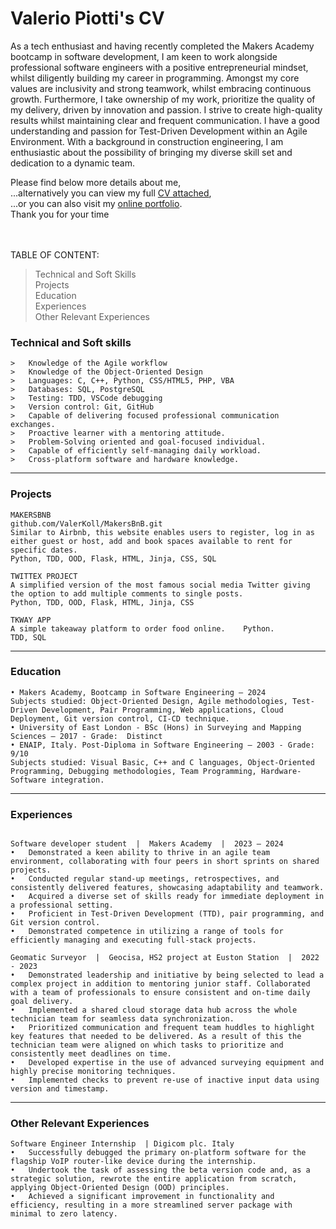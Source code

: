 # Valerio Piotti's CV


As a tech enthusiast and having recently completed the Makers Academy bootcamp in software development, I am keen to work alongside professional software engineers with a positive entrepreneurial mindset, whilst diligently building my career in programming.
Amongst my core values are inclusivity and strong teamwork, whilst embracing continuous growth. Furthermore, I take ownership of my work, prioritize the quality of my delivery, driven by innovation and passion. I strive to create high-quality results whilst maintaining clear and frequent communication.
I have a good understanding and passion for Test-Driven Development within an Agile Environment. With a background in construction engineering, I am enthusiastic about the possibility of bringing my diverse skill set and dedication to a dynamic team. 

Please find below more details about me,<br>  ...alternatively you can view my full <a href="valer.pdf">CV attached</a>,<br>
...or you can also visit my <a href="https://valerkoll.github.io">online portfolio</a>.<br>
Thank you for your time

<br><br>
TABLE OF CONTENT:
> Technical and Soft Skills<br>
> Projects<br>
> Education<br>
> Experiences<br>
> Other Relevant Experiences<br>


### Technical and Soft skills
```
>	Knowledge of the Agile workflow
>	Knowledge of the Object-Oriented Design
>	Languages: C, C++, Python, CSS/HTML5, PHP, VBA
>	Databases: SQL, PostgreSQL
>	Testing: TDD, VSCode debugging 
>	Version control: Git, GitHub
>	Capable of delivering focused professional communication exchanges.
>	Proactive learner with a mentoring attitude.
>	Problem-Solving oriented and goal-focused individual.
>	Capable of efficiently self-managing daily workload.
>	Cross-platform software and hardware knowledge. 

```
________________________________________
### Projects
```
MAKERSBNB
github.com/ValerKoll/MakersBnB.git
Similar to Airbnb, this website enables users to register, log in as either guest or host, add and book spaces available to rent for specific dates.
Python, TDD, OOD, Flask, HTML, Jinja, CSS, SQL

TWITTEX PROJECT
A simplified version of the most famous social media Twitter giving the option to add multiple comments to single posts.
Python, TDD, OOD, Flask, HTML, Jinja, CSS

TKWAY APP
A simple takeaway platform to order food online.	Python.
TDD, SQL

```
________________________________________
### Education
```
• Makers Academy, Bootcamp in Software Engineering – 2024
Subjects studied: Object-Oriented Design, Agile methodologies, Test-Driven Development, Pair Programming, Web applications, Cloud Deployment, Git version control, CI-CD technique. 
• University of East London - BSc (Hons) in Surveying and Mapping Sciences – 2017 - Grade:  Distinct
• ENAIP, Italy. Post-Diploma in Software Engineering – 2003 - Grade:  9/10
Subjects studied: Visual Basic, C++ and C languages, Object-Oriented Programming, Debugging methodologies, Team Programming, Hardware-Software integration.
```
________________________________________
### Experiences
```

Software developer student  |  Makers Academy  |  2023 – 2024
•	Demonstrated a keen ability to thrive in an agile team environment, collaborating with four peers in short sprints on shared projects.
•	Conducted regular stand-up meetings, retrospectives, and consistently delivered features, showcasing adaptability and teamwork.
•	Acquired a diverse set of skills ready for immediate deployment in a professional setting.
•	Proficient in Test-Driven Development (TTD), pair programming, and Git version control.
•	Demonstrated competence in utilizing a range of tools for efficiently managing and executing full-stack projects.

Geomatic Surveyor  |  Geocisa, HS2 project at Euston Station  |  2022 - 2023
•	Demonstrated leadership and initiative by being selected to lead a complex project in addition to mentoring junior staff. Collaborated with a team of professionals to ensure consistent and on-time daily goal delivery.
•	Implemented a shared cloud storage data hub across the whole technician team for seamless data synchronization.
•	Prioritized communication and frequent team huddles to highlight key features that needed to be delivered. As a result of this the technician team were aligned on which tasks to prioritize and consistently meet deadlines on time.
•	Developed expertise in the use of advanced surveying equipment and highly precise monitoring techniques.
•	Implemented checks to prevent re-use of inactive input data using version and timestamp.

```
________________________________________
### Other Relevant Experiences
```
Software Engineer Internship  | Digicom plc. Italy
•	Successfully debugged the primary on-platform software for the flagship VoIP router-like device during the internship.
•	Undertook the task of assessing the beta version code and, as a strategic solution, rewrote the entire application from scratch, applying Object-Oriented Design (OOD) principles.
•	Achieved a significant improvement in functionality and efficiency, resulting in a more streamlined server package with minimal to zero latency.

```

